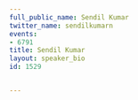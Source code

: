 ---
full_public_name: Sendil Kumar
twitter_name: sendilkumarn
events:
- 6791
title: Sendil Kumar
layout: speaker_bio
id: 1529

---
